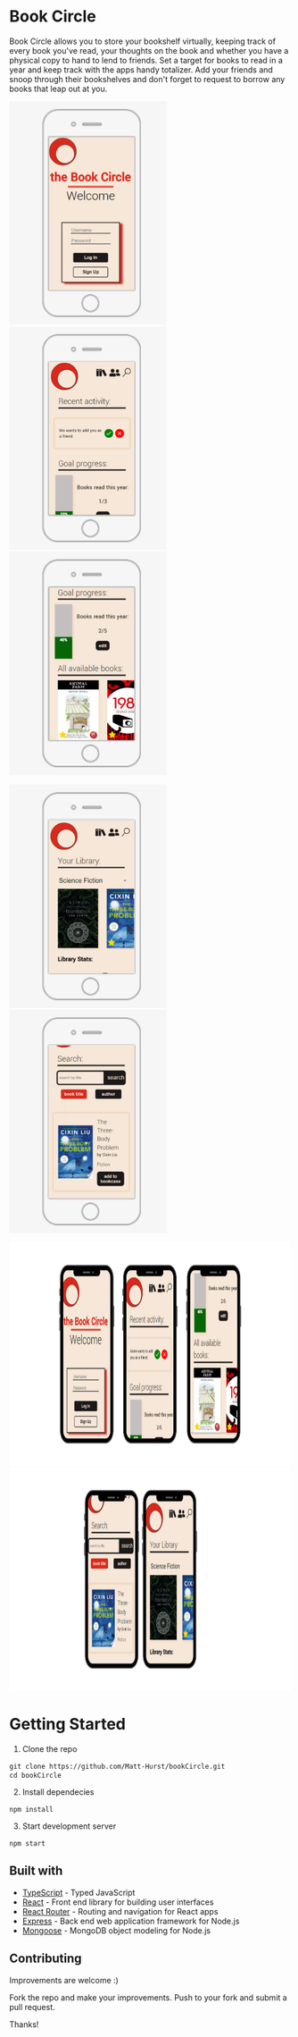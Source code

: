 # Book Circle
Book Circle allows you to store your bookshelf virtually, keeping track of every book you've read, your thoughts on the book and whether you have a physical copy to hand to lend to friends. Set a target for books to read in a year and keep track with the apps handy totalizer. Add your friends and snoop through their bookshelves and don't forget to request to borrow any books that leap out at you. 

<p>
  <img src="/client/src/images/loginPage.png" height="400"/>
  <img src="/client/src/images/dashboardTop.png" height="400"/>
  <img src="/client/src/images/dashboardBottom.png" height="400"/>
</p>
<p>
  <img src="/client/src/images/library.png" height="400"/>
  <img src="/client/src/images/searchPage.png" height="400"/>
</p>

<img src="/client/src/images/readMe1.png" height="400"/>
<img src="/client/src/images/readMe2.png" height="400"/>

# Getting Started
1. Clone the repo

```
git clone https://github.com/Matt-Hurst/bookCircle.git
cd bookCircle
```
2. Install dependecies

```
npm install
```
3. Start development server
```
npm start
```
## Built with
* [TypeScript](https://www.typescriptlang.org/) - Typed JavaScript 
* [React](https://reactjs.org/) - Front end library for building user interfaces
* [React Router](https://reactrouter.com/) - Routing and navigation for React apps
* [Express](https://expressjs.com/) - Back end web application framework for Node.js
* [Mongoose](https://mongoosejs.com/) - MongoDB object modeling for Node.js


## Contributing

Improvements are welcome :)

Fork the repo and make your improvements. Push to your fork and submit a pull request.

Thanks!

